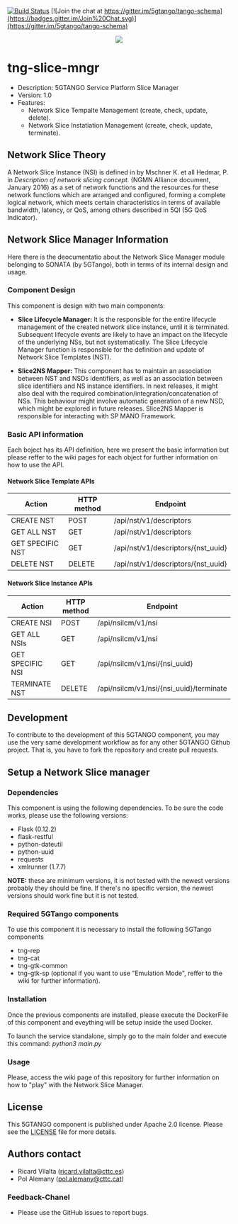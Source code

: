 [![Build Status](https://jenkins.sonata-nfv.eu/buildStatus/icon?job=tng-slice-mngr/master)](https://jenkins.sonata-nfv.eu/job/tng-slice-mngr/master)
[![Join the chat at https://gitter.im/5gtango/tango-schema](https://badges.gitter.im/Join%20Chat.svg)](https://gitter.im/5gtango/tango-schema)

<p align="center"><img src="https://github.com/sonata-nfv/tng-api-gtw/wiki/images/sonata-5gtango-logo-500px.png" /></p>

# tng-slice-mngr
* Description: 5GTANGO Service Platform Slice Manager
* Version: 1.0
* Features:
    * Network Slice Tempalte Management (create, check, update, delete).
    * Network Slice Instatiation Management (create, check, update, terminate).

## Network Slice Theory
A Network Slice Instance (NSI) is defined in by Mschner K. et all Hedmar, P. in _Description of network slicing concept._ (NGMN  Alliance  document, January 2016) as a set of network functions and the resources for these network functions which are arranged and configured, forming a complete logical network, which meets certain characteristics in terms of available bandwidth, latency, or QoS, among others described in 5QI (5G QoS Indicator).

## Network Slice Manager Information
Here there is the deocumentatio about the Network Slice Manager module belonging to SONATA (by 5GTango), both in terms of its internal design and usage.

### Component Design
This component is design with two main components:
* **Slice Lifecycle Manager:** It is the responsible for the entire lifecycle management of the created network slice instance, until it is terminated. Subsequent lifecycle events are likely to have an impact on the lifecycle of the underlying NSs, but not systematically. The Slice Lifecycle Manager  function  is  responsible  for  the  definition  and  update  of  Network Slice Templates (NST).

* **Slice2NS Mapper:** This component has to maintain an association between NST and NSDs identifiers, as well as an association between slice identifiers and NS instance identifiers.  In next releases, it might also deal with the required combination/integration/concatenation of NSs.
This behaviour might involve automatic generation of a new NSD, which might be explored in future releases. Slice2NS Mapper is responsible for interacting with SP MANO Framework.

### Basic API information
Each boject has its API definition, here we present the basic information but please reffer to the wiki pages for each object for further information on how to use the API.

#### Network Slice Template APIs
| Action  | HTTP method  | Endpoint |
|---|---|---|
| CREATE NST  | POST  | /api/nst/v1/descriptors  |
| GET ALL NST  | GET  | /api/nst/v1/descriptors  |
| GET SPECIFIC NST  | GET  | /api/nst/v1/descriptors/{nst_uuid}|
| DELETE NST  | DELETE  | /api/nst/v1/descriptors/{nst_uuid}|

#### Network Slice Instance APIs
| Action  | HTTP method  | Endpoint |
|---|---|---|
| CREATE NSI  | POST  | /api/nsilcm/v1/nsi |
| GET ALL NSIs  | GET  | /api/nsilcm/v1/nsi  |
| GET SPECIFIC NSI  | GET  | /api/nsilcm/v1/nsi/{nsi_uuid}|
| TERMINATE NST  | DELETE  | /api/nsilcm/v1/nsi/{nsi_uuid}/terminate|


## Development
To contribute to the development of this 5GTANGO component, you may use the very same development workflow as for any other 5GTANGO Github project. That is, you have to fork the repository and create pull requests.

## Setup a Network Slice manager
### Dependencies
This component is using the following dependencies. To be sure the code works, please use the following versions:
* Flask (0.12.2)
* flask-restful
* python-dateutil
* python-uuid
* requests
* xmlrunner (1.7.7)

**NOTE:** these are minimum versions, it is not tested with the newest versions probably they should be fine. If there's no specific version, the newest versions should work fine but it is not tested.

### Required 5GTango components
To use this component it is necessary to install the following 5GTango components
* tng-rep
* tng-cat
* tng-gtk-common
* tng-gtk-sp (optional if you want to use "Emulation Mode", reffer to the wiki for further information).

### Installation
Once the previous components are installed, please execute the DockerFile of this component and eveything will be setup inside the used Docker.

To launch the service standalone, simply go to the main folder and execute this command: _python3 main.py_

### Usage
Please, access the wiki page of this repository for further information on how to "play" with the Network Slice Manager. 


## License
This 5GTANGO component is published under Apache 2.0 license. Please see the [LICENSE](https://github.com/sonata-nfv/tng-slice-mngr/blob/master/LICENSE) file for more details.

## Authors contact
  * Ricard Vilalta (ricard.vilalta@cttc.es)
  * Pol Alemany (pol.alemany@cttc.cat)
  
### Feedback-Chanel
* Please use the GitHub issues to report bugs.
